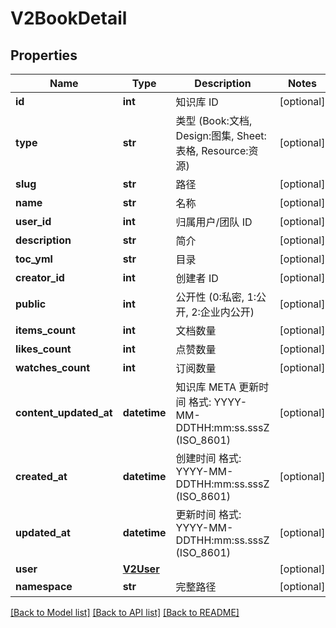 # V2BookDetail

## Properties
Name | Type | Description | Notes
------------ | ------------- | ------------- | -------------
**id** | **int** |  知识库 ID | [optional] 
**type** | **str** |  类型 (Book:文档, Design:图集, Sheet:表格, Resource:资源) | [optional] 
**slug** | **str** |  路径 | [optional] 
**name** | **str** |  名称 | [optional] 
**user_id** | **int** |  归属用户/团队 ID | [optional] 
**description** | **str** |  简介 | [optional] 
**toc_yml** | **str** |  目录 | [optional] 
**creator_id** | **int** |  创建者 ID | [optional] 
**public** | **int** |  公开性 (0:私密, 1:公开, 2:企业内公开) | [optional] 
**items_count** | **int** |  文档数量 | [optional] 
**likes_count** | **int** |  点赞数量 | [optional] 
**watches_count** | **int** |  订阅数量 | [optional] 
**content_updated_at** | **datetime** |  知识库 META 更新时间 格式: YYYY-MM-DDTHH:mm:ss.sssZ (ISO_8601) | [optional] 
**created_at** | **datetime** |  创建时间 格式: YYYY-MM-DDTHH:mm:ss.sssZ (ISO_8601) | [optional] 
**updated_at** | **datetime** |  更新时间 格式: YYYY-MM-DDTHH:mm:ss.sssZ (ISO_8601) | [optional] 
**user** | [**V2User**](V2User.md) |  | [optional] 
**namespace** | **str** |  完整路径 | [optional] 

[[Back to Model list]](../README.md#documentation-for-models) [[Back to API list]](../README.md#documentation-for-api-endpoints) [[Back to README]](../README.md)

